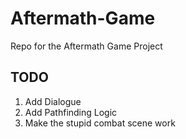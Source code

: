 # Aftermath-Game

Repo for the Aftermath Game Project

## TODO

1. Add Dialogue
2. Add Pathfinding Logic
3. Make the stupid combat scene work
